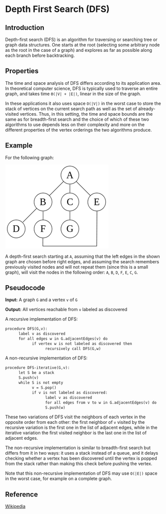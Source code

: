 # Depth First Search (DFS)

## Introduction

Depth-first search (DFS) is an algorithm for traversing or searching tree or graph data structures. One starts at the root (selecting some arbitrary node as the root in the case of a graph) and explores as far as possible along each branch before backtracking.

## Properties

The time and space analysis of DFS differs according to its application area. In theoretical computer science, DFS is typically used to traverse an entire graph, and takes time `Θ(|V| + |E|)`, linear in the size of the graph.

In these applications it also uses space `O(|V|)` in the worst case to store the stack of vertices on the current search path as well as the set of already-visited vertices. Thus, in this setting, the time and space bounds are the same as for breadth-first search and the choice of which of these two algorithms to use depends less on their complexity and more on the different properties of the vertex orderings the two algorithms produce.

## Example

For the following graph:

![Sample Graph](https://github.com/AnhellO/AlgorithmsAndTraining/blob/master/Algorithms/Graph%20Theory/Depth%20First%20Search%20%28DFS%29/DFS%20Traversal.png "DFS")

A depth-first search starting at `A`, assuming that the left edges in the shown graph are chosen before right edges, and assuming the search remembers previously visited nodes and will not repeat them (since this is a small graph), will visit the nodes in the following order: `A`, `B`, `D`, `F`, `E`, `C`, `G`.

## Pseudocode

**Input:** A graph `G` and a vertex `v` of `G`

**Output:** All vertices reachable from `v` labeled as discovered

A recursive implementation of DFS:

``` pseudocode
procedure DFS(G,v):
      label v as discovered
      for all edges w in G.adjacentEdges(v) do
            if vertex w is not labeled as discovered then
                  recursively call DFS(G,w)
```

A non-recursive implementation of DFS:

``` pseudocode
procedure DFS-iterative(G,v):
      let S be a stack
      S.push(v)
      while S is not empty
            v = S.pop()
            if v is not labeled as discovered:
                  label v as discovered
                  for all edges from v to w in G.adjacentEdges(v) do
                  S.push(w)
```

These two variations of DFS visit the neighbors of each vertex in the opposite order from each other: the first neighbor of `v` visited by the recursive variation is the first one in the list of adjacent edges, while in the iterative variation the first visited neighbor is the last one in the list of adjacent edges.

The non-recursive implementation is similar to breadth-first search but differs from it in two ways: it uses a stack instead of a queue, and it delays checking whether a vertex has been discovered until the vertex is popped from the stack rather than making this check before pushing the vertex.

Note that this non-recursive implementation of DFS may use `O(|E|)` space in the worst case, for example on a complete graph.

## Reference

[Wikipedia](https://en.wikipedia.org/wiki/Depth-first_search)
